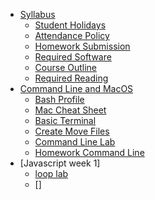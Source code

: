 * [Syllabus](README.md)
  * [Student Holidays](0_onboarding/holidays.md)
  * [Attendance Policy](0_onboarding/attendance_policy.md)
  * [Homework Submission](0_onboarding/homework_submission.md)
  * [Required Software](0_onboarding/required_software.md)
  * [Course Outline](0_onboarding/course_outline.md)
  * [Required Reading](0_onboarding/required_reading.md)
* [Command Line and MacOS](01_basics/intro.md)
  * [Bash Profile](01_basics/bash.md)
  * [Mac Cheat Sheet](0_onboarding/googleChromeShortcuts.md)
  * [Basic Terminal](01_basics/basic_terminal.md)
  * [Create Move Files](01_basics/create_move_files_in_terminal.md)
  * [Command Line Lab](01_basics/commandLineLab.md)
  * [Homework Command Line](01_basics/ah_star_wars_cli.md)
* [Javascript week 1]
  * [loop lab](02_front_end/loopLab.md)
  * []
